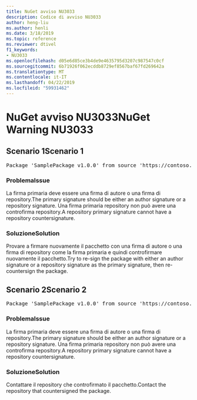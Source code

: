```yaml
---
title: NuGet avviso NU3033
description: Codice di avviso NU3033
author: heng-liu
ms.author: henli
ms.date: 3/18/2019
ms.topic: reference
ms.reviewer: dtivel
f1_keywords:
- NU3033
ms.openlocfilehash: d05e6d85ce3b4de9e4635795d3207c987547c0cf
ms.sourcegitcommit: 6b71926f062ecddb8729ef8567baf67fd269642a
ms.translationtype: MT
ms.contentlocale: it-IT
ms.lasthandoff: 04/22/2019
ms.locfileid: "59931462"
---
```

# <a name="nuget-warning-nu3033"></a><span data-ttu-id="2c426-103">NuGet avviso NU3033</span><span class="sxs-lookup"><span data-stu-id="2c426-103">NuGet Warning NU3033</span></span>

## <a name="scenario-1"></a><span data-ttu-id="2c426-104">Scenario 1</span><span class="sxs-lookup"><span data-stu-id="2c426-104">Scenario 1</span></span>

<pre>Package 'SamplePackage v1.0.0' from source 'https://contoso.com/index.json': A repository primary signature must not have a repository countersignature.</pre>

### <a name="issue"></a><span data-ttu-id="2c426-105">Problema</span><span class="sxs-lookup"><span data-stu-id="2c426-105">Issue</span></span>

<span data-ttu-id="2c426-106">La firma primaria deve essere una firma di autore o una firma di repository.</span><span class="sxs-lookup"><span data-stu-id="2c426-106">The primary signature should be either an author signature or a repository signature.</span></span> <span data-ttu-id="2c426-107">Una firma primaria repository non può avere una controfirma repository.</span><span class="sxs-lookup"><span data-stu-id="2c426-107">A repository primary signature cannot have a repository countersignature.</span></span>

### <a name="solution"></a><span data-ttu-id="2c426-108">Soluzione</span><span class="sxs-lookup"><span data-stu-id="2c426-108">Solution</span></span>

<span data-ttu-id="2c426-109">Provare a firmare nuovamente il pacchetto con una firma di autore o una firma di repository come la firma primaria e quindi controfirmare nuovamente il pacchetto.</span><span class="sxs-lookup"><span data-stu-id="2c426-109">Try to re-sign the package with either an author signature or a repository signature as the primary signature, then re-countersign the package.</span></span>



## <a name="scenario-2"></a><span data-ttu-id="2c426-110">Scenario 2</span><span class="sxs-lookup"><span data-stu-id="2c426-110">Scenario 2</span></span>

<pre>Package 'SamplePackage v1.0.0' from source 'https://contoso.com/index.json': A repository primary signature must not have a repository countersignature.</pre>

### <a name="issue"></a><span data-ttu-id="2c426-111">Problema</span><span class="sxs-lookup"><span data-stu-id="2c426-111">Issue</span></span>

<span data-ttu-id="2c426-112">La firma primaria deve essere una firma di autore o una firma di repository.</span><span class="sxs-lookup"><span data-stu-id="2c426-112">The primary signature should be either an author signature or a repository signature.</span></span> <span data-ttu-id="2c426-113">Una firma primaria repository non può avere una controfirma repository.</span><span class="sxs-lookup"><span data-stu-id="2c426-113">A repository primary signature cannot have a repository countersignature.</span></span>

### <a name="solution"></a><span data-ttu-id="2c426-114">Soluzione</span><span class="sxs-lookup"><span data-stu-id="2c426-114">Solution</span></span>

<span data-ttu-id="2c426-115">Contattare il repository che controfirmato il pacchetto.</span><span class="sxs-lookup"><span data-stu-id="2c426-115">Contact the repository that countersigned the package.</span></span>